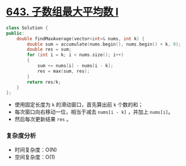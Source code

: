 # [643. 子数组最大平均数 I](https://leetcode-cn.com/problems/maximum-average-subarray-i/)

```cpp
class Solution {
public:
    double findMaxAverage(vector<int>& nums, int k) {
        double sum = accumulate(nums.begin(), nums.begin() + k, 0);
        double res = sum;
        for (int i = k; i < nums.size(); i++)
        {
            sum += nums[i] - nums[i - k];
            res = max(sum, res);
        }
        return res/k;
    }
};
```

- 使用固定长度为 `k` 的滑动窗口，首先算出前 `k` 个数的和；
- 每次窗口向右移动一位，相当于减去 `nums[i - k]` ，并加上 `nums[i]`。
-  然后每次更新结果 `res` 。



### 复杂度分析

- 时间复杂度：O(N)
- 空间复杂度：O(1)